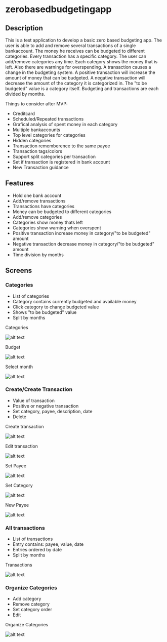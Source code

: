 # zerobasedbudgetingapp

## Description

This is a test application to develop a basic zero based budgeting app.
The user is able to add and remove several transactions of a single bankaccount.
The money he receives can be budgeted to different categories. Every transaction
has a specific category. The user can add/remove categories any time. Each category
shows the money that is left. Also there are warnings for overspending. A transaction
causes a change in the budgeting system. A positive transaction will increase the amount
of money that can be budgeted. A negative transaction will decrease the amount of the
category it is categorized in. The "to be budgeted" value is a category itself.
Budgeting and transactions are each divided by months.

Things to consider after MVP:
- Creditcard
- Scheduled/Repeated transactions
- Grafical analysis of spent money in each category
- Multiple bankaccounts
- Top level categories for categories
- Hidden categories
- Transaction rememberence to the same payee
- Transaction tags/colors
- Support split categories per transaction
- Set if transaction is registered in bank account
- New Transaction guidance

## Features

- Hold one bank account
- Add/remove transactions
- Transactions have categories
- Money can be budgeted to different categories
- Add/remove categories
- Categories show money thats left
- Categories show warning when overspent
- Positive transaction increase money in category/"to be budgeted" amount
- Negative transaction decrease money in category/"to be budgeted" amount
- Time division by months

## Screens

### Categories
- List of categories
- Category contains currently budgeted and available money
- Click category to change budgeted value
- Shows "to be budgeted" value
- Split by months

Categories

![alt text](/prototypes/pngs/categories.png)

Budget

![alt text](/prototypes/pngs/categories%20-%20Change%20Budget%20of%20category.png)

Select month

![alt text](/prototypes/pngs/categories%20–%20select%20month.png)


### Create/Create Transaction
- Value of transaction
- Positive or negative transaction
- Set category, payee, description, date
- Delete

Create transaction

![alt text](/prototypes/pngs/Create%20transaction.png)

Edit transaction

![alt text](/prototypes/pngs/Edit%20transaction.png)

Set Payee

![alt text](/prototypes/pngs/Create-Edit%20transaction%20-%20Set%20Payee.png)

Set Category

![alt text](/prototypes/pngs/Create-Edit%20transaction%20-%20Set%20Category.png)

New Payee

![alt text](/prototypes/pngs/Create-Edit%20transaction%20-%20New%20Payee.png)


### All transactions
- List of transactions
- Entry contains: payee, value, date
- Entries ordered by date
- Split by months

Transactions

![alt text](/prototypes/pngs/Transactions.png)


### Organize Categories
- Add category
- Remove category
- Set category order
- Edit

Organize Categories

![alt text](/prototypes/pngs/Organize%20Categories.png)
